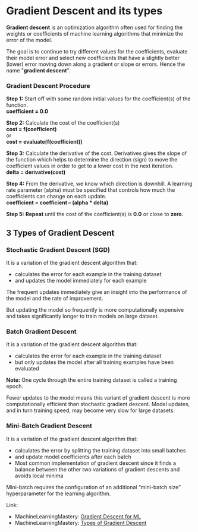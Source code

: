 # Gradient Descent and its types

**Gradient descent** is an optimization algorithm often used for finding the weights or coefficients of machine learning algorithms that minimize the error of the model. 

The goal is to continue to try different values for the coefficients, evaluate their model error and select new coefficients that have a slightly better \(lower\) error moving down along a gradient or slope or errors. Hence the name "**gradient descent**".

### Gradient Descent Procedure

**Step 1:** Start off with some random initial values for the coefficient\(s\) of the function.  
                               **coefficient = 0.0**

**Step 2:** Calculate the cost of the coefficient\(s\)  
                               **cost = f\(coefficient\)**  
                                           or  
                      **cost = evaluate\(f\(coefficient\)\)**

**Step 3:** Calculate the derivative of the cost. Derivatives gives the slope of the function which helps to determine the direction \(sign\) to move the coefficient values in order to get to a lower cost in the next iteration.  
                              **delta = derivative\(cost\)**  
  
**Step 4:** From the derivative, we know which direction is downhill. A learning rate parameter \(alpha\) must be specified that controls how much the coefficients can change on each update.  
                     **coefficient = coefficient – \(alpha \* delta\)**

**Step 5:** **Repeat** until the cost of the coefficient\(s\) is **0.0** or close to **zero**.

## 3 Types of Gradient Descent

### Stochastic Gradient Descent \(SGD\)

It is a variation of the gradient descent algorithm that:

* calculates the error for each example in the training dataset
* and updates the model immediately for each example

The frequent updates immediately give an insight into the performance of the model and the rate of improvement. 

But updating the model so frequently is more computationally expensive and takes significantly longer to train models on large dataset.

### Batch Gradient Descent

It is a variation of the gradient descent algorithm that:

* calculates the error for each example in the training dataset
* but only updates the model after all training examples have been evaluated

**Note:** One cycle through the entire training dataset is called a training epoch.

Fewer updates to the model means this variant of gradient descent is more computationally efficient than stochastic gradient descent. Model updates, and in turn training speed, may become very slow for large datasets.

### Mini-Batch Gradient Descent

It is a variation of the gradient descent algorithm that:

* calculates the error by splitting the training dataset into small batches
* and update model coefficients after each batch
* Most common implementation of gradient descent since it finds a balance between the other two variations of gradient descents and avoids local minima

Mini-batch requires the configuration of an additional “mini-batch size” hyperparameter for the learning algorithm.

Link:  
- MachineLearningMastery: [Gradient Descent for ML](https://machinelearningmastery.com/gradient-descent-for-machine-learning/)  
- MachineLearningMastery: [Types of Gradient Descent](https://machinelearningmastery.com/gentle-introduction-mini-batch-gradient-descent-configure-batch-size/)

